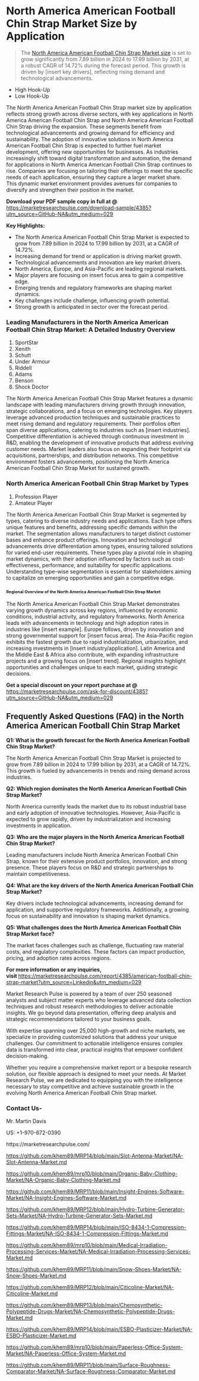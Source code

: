 <h1>North America American Football Chin Strap Market&nbsp;Size by Application</h1><blockquote><p>The <a href="https://marketresearchpulse.com/download-sample/4385?utm_source=GitHub-NA&amp;utm_medium=029">North America American Football Chin Strap Market size</a> is set to grow significantly from 7.89 billion in 2024 to 17.99 billion by 2031, at a robust CAGR of 14.72% during the forecast period. This growth is driven by [insert key drivers], reflecting rising demand and technological advancements.</p></blockquote><ul><li>High Hook-Up <li> Low Hook-Up</li></ul><p>The North America American Football Chin Strap market size by application reflects strong growth across diverse sectors, with key applications in North America American Football Chin Strap and North America American Football Chin Strap driving the expansion. These segments benefit from technological advancements and growing demand for efficiency and sustainability. The adoption of innovative solutions in North America American Football Chin Strap is expected to further fuel market development, offering new opportunities for businesses. As industries increasingly shift toward digital transformation and automation, the demand for applications in North America American Football Chin Strap continues to rise. Companies are focusing on tailoring their offerings to meet the specific needs of each application, ensuring they capture a larger market share. This dynamic market environment provides avenues for companies to diversify and strengthen their position in the market.</p><p><strong>Download your PDF sample copy in full at @ </strong><a href="https://marketresearchpulse.com/download-sample/4385?utm_source=GitHub-NA&amp;utm_medium=029">https://marketresearchpulse.com/download-sample/4385?utm_source=GitHub-NA&amp;utm_medium=029</a></p><p><strong>Key Highlights: </strong></p><ul><li>The North America American Football Chin Strap Market is expected to grow from 7.89 billion in 2024 to 17.99 billion by 2031, at a CAGR of 14.72%.</li><li>Increasing demand for trend or application is driving market growth.</li><li>Technological advancements and innovation are key market drivers.</li><li>North America, Europe, and Asia-Pacific are leading regional markets.</li><li>Major players are focusing on insert focus area to gain a competitive edge.</li><li>Emerging trends and regulatory frameworks are shaping market dynamics.</li><li>Key challenges include challenge, influencing growth potential.</li><li>Strong growth is anticipated in sector over the forecast period.</li></ul><h3>Leading Manufacturers in the North America American Football Chin Strap Market: A Detailed Industry Overview</h3><ol><li>SportStar</li><li>Xenith</li><li>Schutt</li><li>Under Armour</li><li>Riddell</li><li>Adams</li><li>Benson</li><li>Shock Doctor</li></ol><div class="flex max-w-full flex-col flex-grow"><div class="min-h-8 text-message flex w-full flex-col items-end gap-2 whitespace-normal break-words [.text-message+&amp;]:mt-5" dir="auto" data-message-author-role="assistant" data-message-id="fd8432e4-4910-450d-b182-61b7bfb0a01f" data-message-model-slug="gpt-4o"><div class="flex w-full flex-col gap-1 empty:hidden first:pt-[3px]"><div class="markdown prose w-full break-words dark:prose-invert light"><p>The North America American Football Chin Strap Market features a dynamic landscape with leading manufacturers driving growth through innovation, strategic collaborations, and a focus on emerging technologies. Key players leverage advanced production techniques and sustainable practices to meet rising demand and regulatory requirements. Their portfolios often span diverse applications, catering to industries such as [insert industries]. Competitive differentiation is achieved through continuous investment in R&amp;D, enabling the development of innovative products that address evolving customer needs. Market leaders also focus on expanding their footprint via acquisitions, partnerships, and distribution networks. This competitive environment fosters advancements, positioning the North America American Football Chin Strap Market for sustained growth.</p></div></div></div></div><h3>North America American Football Chin Strap Market by Types</h3><ol><li>Profession Player <li> Amateur Player</li></ol><div class="flex max-w-full flex-col flex-grow"><div class="min-h-8 text-message flex w-full flex-col items-end gap-2 whitespace-normal break-words [.text-message+&amp;]:mt-5" dir="auto" data-message-author-role="assistant" data-message-id="084470be-0bb7-4664-bddf-5156b4f41249" data-message-model-slug="gpt-4o-mini"><div class="flex w-full flex-col gap-1 empty:hidden first:pt-[3px]"><div class="markdown prose w-full break-words dark:prose-invert light"><p>The North America American Football Chin Strap Market is segmented by types, catering to diverse industry needs and applications. Each type offers unique features and benefits, addressing specific demands within the market. The segmentation allows manufacturers to target distinct customer bases and enhance product offerings. Innovation and technological advancements drive differentiation among types, ensuring tailored solutions for varied end-user requirements. These types play a pivotal role in shaping market dynamics, with their adoption influenced by factors such as cost-effectiveness, performance, and suitability for specific applications. Understanding type-wise segmentation is essential for stakeholders aiming to capitalize on emerging opportunities and gain a competitive edge.</p></div></div></div></div><h3><span style="font-size: 11px;">Regional Overview of the North America American Football Chin Strap Market</span></h3><div class="flex max-w-full flex-col flex-grow"><div class="min-h-8 text-message flex w-full flex-col items-end gap-2 whitespace-normal break-words [.text-message+&amp;]:mt-5" dir="auto" data-message-author-role="assistant" data-message-id="e9038762-ce64-4e30-91c9-9bd413514231" data-message-model-slug="gpt-4o-mini"><div class="flex w-full flex-col gap-1 empty:hidden first:pt-[3px]"><div class="markdown prose w-full break-words dark:prose-invert light"><p>The North America American Football Chin Strap Market demonstrates varying growth dynamics across key regions, influenced by economic conditions, industrial activity, and regulatory frameworks. North America leads with advancements in technology and high adoption rates in industries like [insert example]. Europe follows, driven by innovation and strong governmental support for [insert focus area]. The Asia-Pacific region exhibits the fastest growth due to rapid industrialization, urbanization, and increasing investments in [insert industry/application]. Latin America and the Middle East &amp; Africa also contribute, with expanding infrastructure projects and a growing focus on [insert trend]. Regional insights highlight opportunities and challenges unique to each market, guiding strategic decisions.</p></div></div></div></div><p><strong>Get a special discount on your report purchase at @ </strong><a href="https://marketresearchpulse.com/ask-for-discount/4385?utm_source=GitHub-NA&amp;utm_medium=029">https://marketresearchpulse.com/ask-for-discount/4385?utm_source=GitHub-NA&amp;utm_medium=029</a></p><h2>Frequently Asked Questions (FAQ) in the North America American Football Chin Strap Market</h2><p><strong>Q1: What is the growth forecast for the North America American Football Chin Strap Market?</strong></p><p>The North America American Football Chin Strap Market is projected to grow from 7.89 billion in 2024 to 17.99 billion by 2031, at a CAGR of 14.72%. This growth is fueled by advancements in trends and rising demand across industries.</p><p><strong>Q2: Which region dominates the North America American Football Chin Strap Market?</strong></p><p>North America currently leads the market due to its robust industrial base and early adoption of innovative technologies. However, Asia-Pacific is expected to grow rapidly, driven by industrialization and increasing investments in application.</p><p><strong>Q3: Who are the major players in the North America American Football Chin Strap Market?</strong></p><p>Leading manufacturers include North America American Football Chin Strap, known for their extensive product portfolios, innovation, and strong presence. These players focus on R&amp;D and strategic partnerships to maintain competitiveness.</p><p><strong>Q4: What are the key drivers of the North America American Football Chin Strap Market?</strong></p><p>Key drivers include technological advancements, increasing demand for application, and supportive regulatory frameworks. Additionally, a growing focus on sustainability and innovation is shaping market dynamics.</p><p><strong>Q5: What challenges does the North America American Football Chin Strap Market face?</strong></p><p>The market faces challenges such as challenge, fluctuating raw material costs, and regulatory complexities. These factors can impact production, pricing, and adoption rates across regions.</p><p><strong>For more information or any inquiries, visit&nbsp;</strong><a href="https://marketresearchpulse.com/report/4385/american-football-chin-strap-market?utm_source=Linkedin&utm_medium=029">https://marketresearchpulse.com/report/4385/american-football-chin-strap-market?utm_source=Linkedin&utm_medium=029</a></p><p>Market Research Pulse is powered by a team of over 250 seasoned analysts and subject matter experts who leverage advanced data collection techniques and robust research methodologies to deliver actionable insights. We go beyond data presentation, offering deep analysis and strategic recommendations tailored to your business goals.</p><p>With expertise spanning over 25,000 high-growth and niche markets, we specialize in providing customized solutions that address your unique challenges. Our commitment to actionable intelligence ensures complex data is transformed into clear, practical insights that empower confident decision-making.</p><p>Whether you require a comprehensive market report or a bespoke research solution, our flexible approach is designed to meet your needs. At Market Research Pulse, we are dedicated to equipping you with the intelligence necessary to stay competitive and achieve sustainable growth in the evolving North America American Football Chin Strap market.</p><h3><strong>Contact Us-</strong></h3><p>Mr. Martin Davis</p><p>US: +1-970-672-0390</p><p>https://marketresearchpulse.com/</p><p><a href="https://github.com/khem89/MRP14/blob/main/Slot-Antenna-Market/NA-Slot-Antenna-Market.md">https://github.com/khem89/MRP14/blob/main/Slot-Antenna-Market/NA-Slot-Antenna-Market.md</a></p><p><a href="https://github.com/khem89/mrp10/blob/main/Organic-Baby-Clothing-Market/NA-Organic-Baby-Clothing-Market.md">https://github.com/khem89/mrp10/blob/main/Organic-Baby-Clothing-Market/NA-Organic-Baby-Clothing-Market.md</a></p><p><a href="https://github.com/khem89/MRP11/blob/main/Insight-Engines-Software-Market/NA-Insight-Engines-Software-Market.md">https://github.com/khem89/MRP11/blob/main/Insight-Engines-Software-Market/NA-Insight-Engines-Software-Market.md</a></p><p><a href="https://github.com/khem89/MRP12/blob/main/Hydro-Turbine-Generator-Sets-Market/NA-Hydro-Turbine-Generator-Sets-Market.md">https://github.com/khem89/MRP12/blob/main/Hydro-Turbine-Generator-Sets-Market/NA-Hydro-Turbine-Generator-Sets-Market.md</a></p><p><a href="https://github.com/khem89/MRP14/blob/main/ISO-8434-1-Compression-Fittings-Market/NA-ISO-8434-1-Compression-Fittings-Market.md">https://github.com/khem89/MRP14/blob/main/ISO-8434-1-Compression-Fittings-Market/NA-ISO-8434-1-Compression-Fittings-Market.md</a></p><p><a href="https://github.com/khem89/mrp10/blob/main/Medical-Irradiation-Processing-Services-Market/NA-Medical-Irradiation-Processing-Services-Market.md">https://github.com/khem89/mrp10/blob/main/Medical-Irradiation-Processing-Services-Market/NA-Medical-Irradiation-Processing-Services-Market.md</a></p><p><a href="https://github.com/khem89/MRP11/blob/main/Snow-Shoes-Market/NA-Snow-Shoes-Market.md">https://github.com/khem89/MRP11/blob/main/Snow-Shoes-Market/NA-Snow-Shoes-Market.md</a></p><p><a href="https://github.com/khem89/MRP12/blob/main/Citicoline-Market/NA-Citicoline-Market.md">https://github.com/khem89/MRP12/blob/main/Citicoline-Market/NA-Citicoline-Market.md</a></p><p><a href="https://github.com/khem89/MRP13/blob/main/Chemosynthetic-Polypeptide-Drugs-Market/NA-Chemosynthetic-Polypeptide-Drugs-Market.md">https://github.com/khem89/MRP13/blob/main/Chemosynthetic-Polypeptide-Drugs-Market/NA-Chemosynthetic-Polypeptide-Drugs-Market.md</a></p><p><a href="https://github.com/khem89/MRP14/blob/main/ESBO-Plasticizer-Market/NA-ESBO-Plasticizer-Market.md">https://github.com/khem89/MRP14/blob/main/ESBO-Plasticizer-Market/NA-ESBO-Plasticizer-Market.md</a></p><p><a href="https://github.com/khem89/mrp10/blob/main/Paperless-Office-System-Market/NA-Paperless-Office-System-Market.md">https://github.com/khem89/mrp10/blob/main/Paperless-Office-System-Market/NA-Paperless-Office-System-Market.md</a></p><p><a href="https://github.com/khem89/MRP11/blob/main/Surface-Roughness-Comparator-Market/NA-Surface-Roughness-Comparator-Market.md">https://github.com/khem89/MRP11/blob/main/Surface-Roughness-Comparator-Market/NA-Surface-Roughness-Comparator-Market.md</a></p>
